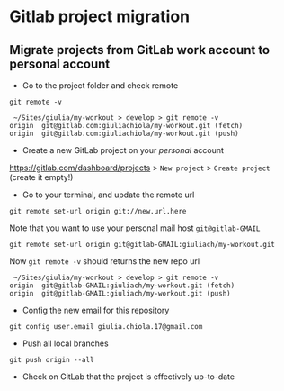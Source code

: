# Gitlab project migration

## Migrate projects from GitLab work account to personal account

- Go to the project folder and check remote
```
git remote -v
```

```
 ~/Sites/giulia/my-workout > develop > git remote -v
origin	git@gitlab.com:giuliachiola/my-workout.git (fetch)
origin	git@gitlab.com:giuliachiola/my-workout.git (push)
```

- Create a new GitLab project on your *personal* account

https://gitlab.com/dashboard/projects > `New project` > `Create project` (create it empty!)

- Go to your terminal, and update the remote url

```
git remote set-url origin git://new.url.here
```

Note that you want to use your personal mail host `git@gitlab-GMAIL`

```
git remote set-url origin git@gitlab-GMAIL:giuliach/my-workout.git
```

Now `git remote -v` should returns the new repo url

```
 ~/Sites/giulia/my-workout > develop > git remote -v
origin	git@gitlab-GMAIL:giuliach/my-workout.git (fetch)
origin	git@gitlab-GMAIL:giuliach/my-workout.git (push)
```

- Config the new email for this repository
```
git config user.email giulia.chiola.17@gmail.com
```

- Push all local branches
```
git push origin --all
```

- Check on GitLab that the project is effectively up-to-date
